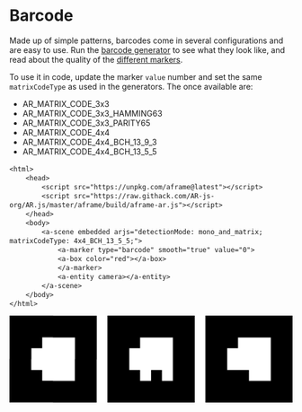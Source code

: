 # Barcode

Made up of simple patterns, barcodes come in several configurations and are easy to use. Run the [barcode generator](https://au.gmented.com/app/marker/marker.php) to see what they look like, and read about the quality of the [different markers](https://github.com/nicolocarpignoli/artoolkit-barcode-markers-collection). 

To use it in code, update the marker `value` number and set the same `matrixCodeType` as used in the generators. The once available are:

* AR\_MATRIX\_CODE\_3x3
* AR\_MATRIX\_CODE\_3x3\_HAMMING63
* AR\_MATRIX\_CODE\_3x3\_PARITY65
* AR\_MATRIX\_CODE\_4x4
* AR\_MATRIX\_CODE\_4x4\_BCH\_13\_9\_3
* AR\_MATRIX\_CODE\_4x4\_BCH\_13\_5\_5

```markup
<html>
	<head>
		<script src="https://unpkg.com/aframe@latest"></script>
		<script src="https://raw.githack.com/AR-js-org/AR.js/master/aframe/build/aframe-ar.js"></script>
	</head>
	<body>
		<a-scene embedded arjs="detectionMode: mono_and_matrix; matrixCodeType: 4x4_BCH_13_5_5;">
			<a-marker type="barcode" smooth="true" value="0">
    		<a-box color="red"></a-box>
			</a-marker>
			<a-entity camera></a-entity>
		</a-scene>
	</body>
</html>
```



![Barcode 0, 1, 2](../../../../.gitbook/assets/barcodes.jpg)

